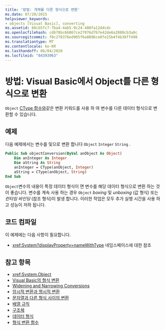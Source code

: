 ```yaml
---
title: '방법: 개체를 다른 형식으로 변환'
ms.date: 07/20/2015
helpviewer_keywords:
- objects [Visual Basic], converting
ms.assetid: 60cb5fc7-7ba4-4ab5-9c24-480fa12ddcdc
ms.openlocfilehash: cdb78bc66867ce27076d7b7e42de6a2880cb3a8c
ms.sourcegitcommit: f8c270376ed905f6a8896ce0fe25b4f4b38ff498
ms.translationtype: MT
ms.contentlocale: ko-KR
ms.lasthandoff: 06/04/2020
ms.locfileid: "84393963"
---
```

# <a name="how-to-convert-an-object-to-another-type-in-visual-basic"></a>방법: Visual Basic에서 Object를 다른 형식으로 변환
`Object` [CType 함수와](../../../language-reference/functions/ctype-function.md)같은 변환 키워드를 사용 하 여 변수를 다른 데이터 형식으로 변환할 수 있습니다.  
  
## <a name="example"></a>예제  
 다음 예제에서는 변수를 및으로 변환 합니다 `Object` `Integer` `String` .  
  
```vb  
Public Sub objectConversion(ByVal anObject As Object)  
    Dim anInteger As Integer  
    Dim aString As String  
    anInteger = CType(anObject, Integer)  
    aString = CType(anObject, String)  
End Sub  
```  
  
 `Object`변수의 내용이 특정 데이터 형식이 면 변수를 해당 데이터 형식으로 변환 하는 것이 좋습니다. 변수를 계속 사용 하는 경우 `Object` *boxing* 및 *unboxing* (값 형식) 또는 *런타임 바인딩* (참조 형식)이 발생 합니다. 이러한 작업은 모두 추가 실행 시간을 사용 하 고 성능이 저하 됩니다.  
  
## <a name="compile-the-code"></a>코드 컴파일  
 이 예제에는 다음 사항이 필요합니다.  
  
- <xref:System?displayProperty=nameWithType> 네임스페이스에 대한 참조  
  
## <a name="see-also"></a>참고 항목

- <xref:System.Object>
- [Visual Basic의 형식 변환](type-conversions.md)
- [Widening and Narrowing Conversions](widening-and-narrowing-conversions.md)
- [암시적 변환과 명시적 변환](implicit-and-explicit-conversions.md)
- [문자열과 다른 형식 사이의 변환](conversions-between-strings-and-other-types.md)
- [배열 규칙](array-conversions.md)
- [구조체](structures.md)
- [데이터 형식](../../../language-reference/data-types/index.md)
- [형식 변환 함수](../../../language-reference/functions/type-conversion-functions.md)
